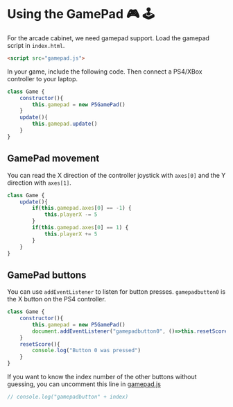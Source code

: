 # Using the GamePad 🎮 🕹

For the arcade cabinet, we need gamepad support. Load the gamepad script in `index.html`.

```html
<script src="gamepad.js">
```

In your game, include the following code. Then connect a PS4/XBox controller to your laptop.

```javascript
class Game {
    constructor(){
        this.gamepad = new P5GamePad()
    }
    update(){
        this.gamepad.update()
    }
}
```
## GamePad movement

You can read the X direction of the controller joystick with `axes[0]` and the Y direction with `axes[1]`.

```javascript
class Game {
    update(){
        if(this.gamepad.axes[0] == -1) {
            this.playerX -= 5
        }
        if(this.gamepad.axes[0] == 1) {
            this.playerX += 5
        }
    }
}
```
## GamePad buttons

You can use `addEventListener` to listen for button presses. `gamepadbutton0` is the X button on the PS4 controller.

```javascript
class Game {
    constructor(){
        this.gamepad = new P5GamePad()
        document.addEventListener("gamepadbutton0", ()=>this.resetScore())
    }
    resetScore(){
        console.log("Button 0 was pressed")
    }
}
```
If you want to know the index number of the other buttons without guessing, you can uncomment this line in [gamepad.js](https://github.com/HR-CMGT/CLE4-P5-workshop/blob/master/p5-basics/start/gamepad.js)
```javascript
// console.log("gamepadbutton" + index)
```
